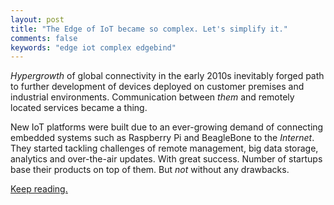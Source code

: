 ```yaml
---
layout: post
title: "The Edge of IoT became so complex. Let's simplify it."
comments: false
keywords: "edge iot complex edgebind"
---
```


<em>Hypergrowth</em> of global connectivity in the early 2010s inevitably forged path to further development of devices deployed on customer premises and industrial environments. Communication between <em>them</em> and remotely located services became a thing.

New IoT platforms were built due to an ever-growing demand of connecting embedded systems such as Raspberry Pi and BeagleBone to the <em>Internet</em>. They started tackling challenges of remote management, big data storage, analytics and over-the-air updates. With great success. Number of startups base their products on top of them. But <em>not</em> without any drawbacks.

<u><a href="https://www.edgebind.io/blog/iot-simplified">Keep reading.</a></u>